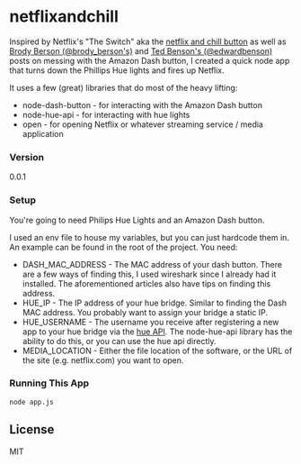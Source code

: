 # netflixandchill

Inspired by Netflix's "The Switch" aka the [netflix and chill button](https://makeit.netflix.com/the-switch) as well as [Brody Berson (@brody_berson's)](https://medium.com/@brody_berson/hacking-amazon-s-5-dash-button-to-order-domino-s-pizza-9d19c9d04646) and [Ted Benson's (@edwardbenson)](https://medium.com/@edwardbenson/how-i-hacked-amazon-s-5-wifi-button-to-track-baby-data-794214b0bdd8) posts on messing with the Amazon Dash button, I created a quick node app that turns down the Phillips Hue lights and fires up Netflix.

It uses a few (great) libraries that do most of the heavy lifting:

  - node-dash-button - for interacting with the Amazon Dash button
  - node-hue-api - for interacting with hue lights
  - open - for opening Netflix or whatever streaming service / media application

### Version
0.0.1

### Setup

You're going to need Philips Hue Lights and an Amazon Dash button.

I used an env file to house my variables, but you can just hardcode them in. An example can be found in the root of the project. You need:

 - DASH_MAC_ADDRESS - The MAC address of your dash button. There are a few ways of finding this, I used wireshark since I already had it installed. The aforementioned articles also have tips on finding this address.
 - HUE_IP - The IP address of your hue bridge. Similar to finding the Dash MAC address. You probably want to assign your bridge a static IP.
 - HUE_USERNAME - The username you receive after registering a new app to your hue bridge via the [hue API](http://www.developers.meethue.com/documentation/getting-started). The node-hue-api library has the ability to do this, or you can use the hue api directly.
 - MEDIA_LOCATION - Either the file location of the software, or the URL of the site (e.g. netflix.com) you want to open.

### Running This App
```
node app.js
```

License
----

MIT

